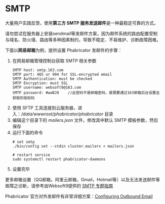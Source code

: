 # SMTP

大量用户实践反馈，使用**第三方 SMTP 服务发送邮件**是一种最稳定可靠的方式。  

请勿尝试在服务器上安装sendmail等发邮件方案，因为邮件系统的路由配置受制与域名、防火墙、路由等多种因素制约，导致不稳定、不易维护、诊断故障困难。

下面以**网易邮箱**为例，提供设置 Phabricator 发邮件的步骤：

1. 在网易邮箱管理控制台获取 SMTP 相关参数
   ```
   SMTP host: smtp.163.com
   SMTP port: 465 or 994 for SSL-encrypted email
   SMTP Authentication: must be checked
   SMTP Encryption: must SSL
   SMTP username: websoft9@163.com
   SMTP password: #wwBJ8    //此密码不是邮箱密码，是需要通过163邮箱后台设置去获取的授权码
   ```
2. 使用 SFTP 工具连接到云服务器，进入：*/data/wwwroot/phabricator/phabricator* 目录  
3. 编辑这个目录下的 *mailers.json* 文件，修改其中默认 SMTP 模板参数，然后保存
4. 运行下面的命令
   ```
   # set smtp
   ./bin/config set --stdin cluster.mailers < mailers.json

   # restart service
   sudo systemctl restart phabricator-daemons
   ```
5. 设置完毕

更多邮箱设置（QQ邮箱，阿里云邮箱，Gmail，Hotmail等）以及无法发送邮件等故障之诊断，请参考由Websoft9提供的 [SMTP 专题指南](https://support.websoft9.com/docs/faq/zh/tech-smtp.html)  

Phabricator 官方对外发邮件有非常详细方案：[Configuring Outbound Email](https://secure.phabricator.com/book/phabricator/article/configuring_outbound_email/)